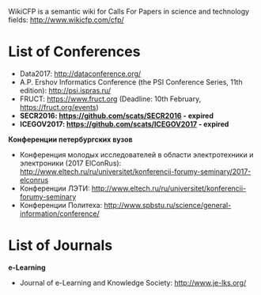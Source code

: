 WikiCFP is a semantic wiki for Calls For Papers in science and technology fields: http://www.wikicfp.com/cfp/


# List of Conferences

* Data2017: http://dataconference.org/   
* A.P. Ershov Informatics Conference (the PSI Conference Series, 11th edition): http://psi.ispras.ru/
* FRUCT: https://www.fruct.org (Deadline: 10th February, https://fruct.org/events)
* __SECR2016: https://github.com/scats/SECR2016 - expired__    
* __ICEGOV2017: https://github.com/scats/ICEGOV2017 - expired__
   
**Конференции петербургских вузов**
* Конференция молодых исследователей в области электротехники и электроники (2017 ElConRus): http://www.eltech.ru/ru/universitet/konferencii-forumy-seminary/2017-elconrus
* Конференции ЛЭТИ: http://www.eltech.ru/ru/universitet/konferencii-forumy-seminary
* Конференции Политеха: http://www.spbstu.ru/science/general-information/conference/

# List of Journals

__e-Learning__
* Journal of e-Learning and Knowledge Society: http://www.je-lks.org/
